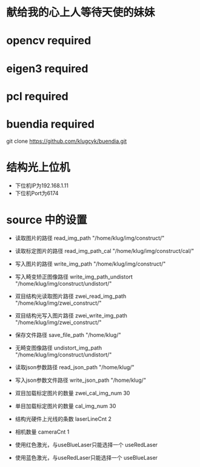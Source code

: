 # 献给我的心上人等待天使的妹妹

# opencv required

# eigen3 required

# pcl required

# buendia required

git clone https://github.com/klugcyk/buendia.git

# 结构光上位机

* 下位机IP为192.168.1.11
* 下位机Port为6174

# source 中的设置

* 读取图片的路径
read_img_path "/home/klug/img/construct/"

* 读取标定图片的路径
read_img_path_cal "/home/klug/img/construct/cal/"

* 写入图片的路径
write_img_path "/home/klug/img/construct/"

* 写入畸变矫正图像路径
write_img_path_undistort "/home/klug/img/construct/undistort/"

* 双目结构光读取图片路径
zwei_read_img_path "/home/klug/img/zwei_construct/"

* 双目结构光写入图片路径
zwei_write_img_path "/home/klug/img/zwei_construct/"

* 保存文件路径
save_file_path "/home/klug/"

* 无畸变图像路径
undistort_img_path "/home/klug/img/construct/undistort/"

* 读取json参数路径
read_json_path "/home/klug/"

* 写入json参数文件路径
write_json_path "/home/klug/"

* 双目加载标定图片的数量
zwei_cal_img_num 30

* 单目加载标定图片的数量
cal_img_num 30 

* 结构光硬件上光线的条数
laserLineCnt 2 

* 相机数量
cameraCnt 1 

* 使用红色激光，与useBlueLaser只能选择一个
useRedLaser

* 使用蓝色激光，与useRedLaser只能选择一个
useBlueLaser

# 

